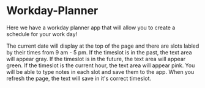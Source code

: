 # Workday-Planner

Here we have a workday planner app that will allow you to create a schedule for your work day!

The current date will display at the top of the page and there are slots labled by their times from 9 am - 5 pm. If the timeslot is in the past, the text area will appear gray. If the timeslot is in the future, the text area will appear green. If the timeslot is the current hour, the text area will appear pink. You will be able to type notes in each slot and save them to the app. When you refresh the page, the text will save in it's correct timeslot.
